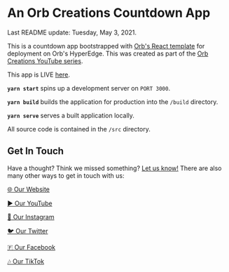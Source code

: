 # An Orb Creations Countdown App

Last README update: Tuesday, May 3, 2021.

This is a countdown app bootstrapped with [Orb's React template](https://github.orbclouds.com?id=608ff971e55ee7035d852365&to=606019a808e440587e87d7c5) for deployment on Orb's HyperEdge. This was created as part of the [Orb Creations YouTube series](https://yt.orbclouds.com?id=608ff971e55ee7035d852365&to=6061d2708e440587e87d7c6).

This app is LIVE [here](https://app.orbclouds.com?id=608ff971e55ee7035d852365&to=608ff95fe55ee7035d852364).

**`yarn start`** spins up a development server on `PORT 3000`.

**`yarn build`** builds the application for production into the `/build` directory.

**`yarn serve`** serves a built application locally.

All source code is contained in the `/src` directory.

## Get In Touch

Have a thought? Think we missed something? [Let us know!](https://www.orbclouds.com/get-in-touch?id=608ff971e55ee7035d852365) There are also many other ways to get in touch with us:

[🌐 Our Website](https://www.orbclouds.com?id=608ff971e55ee7035d852365)

[▶️ Our YouTube](https://yt.orbclouds.com?id=608ff971e55ee7035d852365)

[📸 Our Instagram](https://ig.orbclouds.com?id=608ff971e55ee7035d852365)

[🐦 Our Twitter](https://twitter.orbclouds.com?id=608ff971e55ee7035d852365)

[🇫 Our Facebook](https://fb.orbclouds.comid=608ff971e55ee7035d852365)

[🎶 Our TikTok](https://tiktok.orbclouds.com?id=608ff971e55ee7035d852365)
